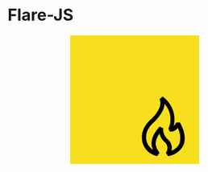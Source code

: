 <h1 class="header">Flare-JS</h1>
<p align="center"><img src="https://github.com/kayyraa/Flare-JS/blob/main/resources/icon.png" alt="Flare-JS Icon"></p>

<style>
  .header {
    font-size: 32px;
  }
</style>
